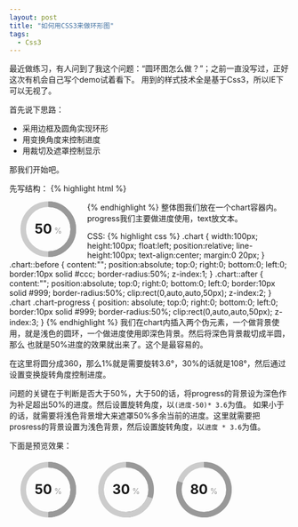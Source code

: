 ```yaml
---
layout: post
title: "如何用CSS3来做环形图"
tags:
  - Css3
---
```


最近做练习，有人问到了我这个问题：“圆环图怎么做？”；之前一直没写过，正好这次有机会自己写个demo试着看下。
用到的样式技术全是基于Css3，所以IE下可以无视了。
<!--more-->

首先说下思路：

- 采用边框及圆角实现环形
- 用变换角度来控制进度
- 用裁切及遮罩控制显示

那我们开始吧。

先写结构：
{% highlight html %} 
<div class="chart">
	<div class="chart-progress"></div>
	<div class="chart-text">
		<strong>50</strong>
		<span>%</span>
	</div>
</div>
{% endhighlight %} 
整体图我们放在一个chart容器内。progress我们主要做进度使用，text放文本。

CSS:
{% highlight css %}
.chart {
	width:100px;
	height:100px;
	float:left;
	position:relative;
	line-height:100px;
	text-align:center;
	margin:0 20px;
}
.chart::before {
	content:"";
	position:absolute;
	top:0;
	right:0;
	bottom:0;
	left:0;
	border:10px solid #ccc;
	border-radius:50%;
	z-index:1;
}
.chart::after {
	content:"";
	position:absolute;
	top:0;
	right:0;
	bottom:0;
	left:0;
	border:10px solid #999;
	border-radius:50%;
	clip:rect(0,auto,auto,50px);
	z-index:2;
}
.chart .chart-progress {
	position: absolute;
	top:0;
	right:0;
	bottom:0;
	left:0;
	border:10px solid #999;
	border-radius:50%;
	clip:rect(0,auto,auto,50px);
	z-index:3;
}
{% endhighlight %} 
我们在chart内插入两个伪元素，一个做背景使用，就是浅色的圆环，一个做进度使用即深色背景。然后将深色背景裁切成半圆，那么
也就是50%进度的效果就出来了。这个是最容易的。

在这里将圆分成360，那么1%就是需要旋转3.6°，30%的话就是108°，然后通过设置变换旋转角度控制进度。

问题的关键在于判断是否大于50%，大于50的话，将progress的背景设为深色作为补足超出50%的进度。然后设置旋转角度，以```(进度-50)* 3.6```为值。
如果小于的话，就需要将浅色背景增大来遮罩50%多余当前的进度。这里就需要把prosress的背景设置为浅色背景，然后设置旋转角度，以```进度 * 3.6```为值。


下面是预览效果：

<style>
.chart-warp {
	overflow:hidden;
	margin:20px 0;
}
.chart {
	width:100px;
	height:100px;
	float:left;
	position:relative;
	line-height:100px;
	text-align:center;
	margin:0 20px;
}
.chart::before {
	content:"";
	position:absolute;
	top:0;
	right:0;
	bottom:0;
	left:0;
	border:10px solid #ccc;
	border-radius:50%;
	z-index:1;
}
.chart::after {
	content:"";
	position:absolute;
	top:0;
	right:0;
	bottom:0;
	left:0;
	border:10px solid #999;
	border-radius:50%;
	clip:rect(0,auto,auto,50px);
	z-index:2;
}
.chart .chart-progress {
	position: absolute;
	top:0;
	right:0;
	bottom:0;
	left:0;
	border:10px solid #999;
	border-radius:50%;
	clip:rect(0,auto,auto,50px);
	z-index:3;
}
.c30 .chart-progress {
	border-color:#ccc;
	transform: rotate(108deg);
}
.c80 .chart-progress {
	transform: rotate(108deg);
}
.chart strong {
	font-size:24px;
}
.chart span {
	color:#999;
}
</style>
<div class="chart-warp">
<div class="chart">
	<div class="chart-progress"></div>
	<div class="chart-text">
		<strong>50</strong>
		<span>%</span>
	</div>
</div>
<div class="chart c30">
	<div class="chart-progress"></div>
	<div class="chart-text">
		<strong>30</strong>
		<span>%</span>
	</div>
</div> 
<div class="chart c80">
	<div class="chart-progress"></div>
	<div class="chart-text">
		<strong>80</strong>
		<span>%</span>
	</div>
</div>
</div>